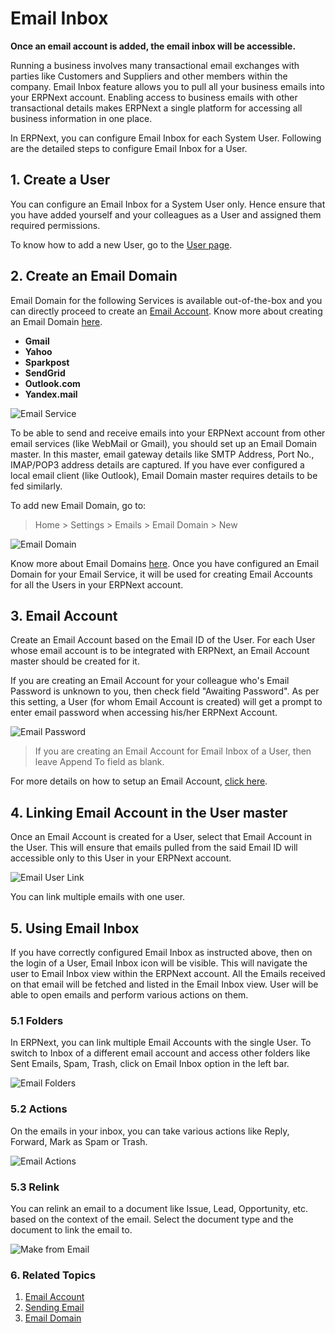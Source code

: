 <!-- add-breadcrumbs -->
# Email Inbox

**Once an email account is added, the email inbox will be accessible.**

Running a business involves many transactional email exchanges with parties like Customers and Suppliers and other members within the company. Email Inbox feature allows you to pull all your business emails into your ERPNext account. Enabling access to business emails with other transactional details makes ERPNext a single platform for accessing all business information in one place.

In ERPNext, you can configure Email Inbox for each System User. Following are the detailed steps to configure Email Inbox for a User.

## 1. Create a User

You can configure an Email Inbox for a System User only. Hence ensure that you have added yourself and your colleagues as a User and assigned them required permissions.

To know how to add a new User, go to the [User page](/docs/user/manual/en/setting-up/users-and-permissions/adding-users).

## 2. Create an Email Domain

Email Domain for the following Services is available out-of-the-box and you can directly proceed to create an [Email Account](/docs/user/manual/en/setting-up/email/email-account). Know more about creating an Email Domain [here](/docs/user/manual/en/setting-up/email/email-domain).

* **Gmail**
* **Yahoo**
* **Sparkpost**
* **SendGrid**
* **Outlook.com**
* **Yandex.mail**

<img class="screenshot" alt="Email Service" src="{{docs_base_url}}/assets/img/setup/email/email-service.png">

To be able to send and receive emails into your ERPNext account from other email services (like WebMail or Gmail), you should set up an Email Domain master. In this master, email gateway details like SMTP Address, Port No., IMAP/POP3 address details are captured. If you have ever configured a local email client (like Outlook), Email Domain master requires details to be fed similarly.

To add new Email Domain, go to:

> Home > Settings > Emails > Email Domain > New

<img class="screenshot" alt="Email Domain" src="{{docs_base_url}}/assets/img/setup/email/email-domain.png">

Know more about Email Domains [here](/docs/user/manual/en/setting-up/email/email-domain). Once you have configured an Email Domain for your Email Service, it will be used for creating Email Accounts for all the Users in your ERPNext account.

## 3. Email Account

Create an Email Account based on the Email ID of the User. For each User whose email account is to be integrated with ERPNext, an Email Account master should be created for it. 

If you are creating an Email Account for your colleague who's Email Password is unknown to you, then check field "Awaiting Password". As per this setting, a User (for whom Email Account is created) will get a prompt to enter email password when accessing his/her ERPNext Account.

<img class="screenshot" alt="Email Password" src="{{docs_base_url}}/assets/img/setup/email/email-password.png">

> If you are creating an Email Account for Email Inbox of a User, then leave Append To field as blank.

For more details on how to setup an Email Account, [click here](/docs/user/manual/en/setting-up/email/email-account).

## 4. Linking Email Account in the User master

Once an Email Account is created for a User, select that Email Account in the User. This will ensure that emails pulled from the said Email ID will accessible only to this User in your ERPNext account.

<img class="screenshot" alt="Email User Link" src="{{docs_base_url}}/assets/img/setup/email/email-user-link.png">

You can link multiple emails with one user.

## 5. Using Email Inbox

If you have correctly configured Email Inbox as instructed above, then on the login of a User, Email Inbox icon will be visible. This will navigate the user to Email Inbox view within the ERPNext account. All the Emails received on that email will be fetched and listed in the Email Inbox view. User will be able to open emails and perform various actions on them.

### 5.1 Folders

In ERPNext, you can link multiple Email Accounts with the single User. To switch to Inbox of a different email account and access other folders like Sent Emails, Spam, Trash, click on Email Inbox option in the left bar.

<img class="screenshot" alt="Email Folders" src="{{docs_base_url}}/assets/img/setup/email/email-folders.png">

### 5.2 Actions

On the emails in your inbox, you can take various actions like Reply, Forward, Mark as Spam or Trash.

<img class="screenshot" alt="Email Actions" src="{{docs_base_url}}/assets/img/setup/email/email-actions.png">

### 5.3 Relink

You can relink an email to a document like Issue, Lead, Opportunity, etc. based on the context of the email. Select the document type and the document to link the email to.

<img class="screenshot" alt="Make from Email" src="{{docs_base_url}}/assets/img/setup/email/make-from-email.png">

### 6. Related Topics
1. [Email Account](/docs/user/manual/en/setting-up/email/email-account)
1. [Sending Email](/docs/user/manual/en/setting-up/email/sending-email)
1. [Email Domain](/docs/user/manual/en/setting-up/email/email-domain)
